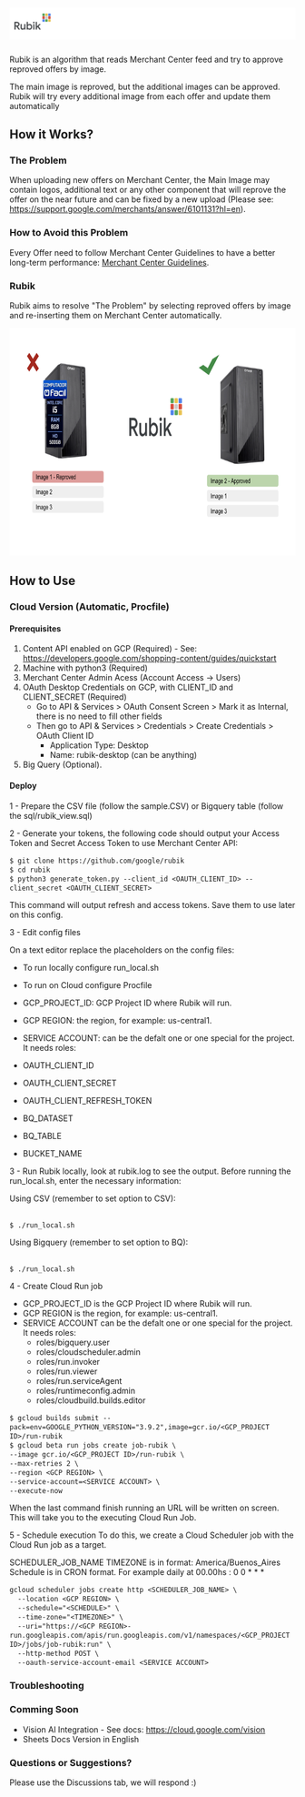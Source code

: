 # <img src="https://github.com/google/rubik/blob/main/images/rubik_logo.png?raw=true" width="100%" height="20%">

Rubik is an algorithm that reads Merchant Center feed and try to approve reproved offers by image.

The main image is reproved, but the additional images can be approved. Rubik will try every additional image from each offer and update them automatically

## How it Works?

### The Problem

When uploading new offers on Merchant Center, the Main Image may contain logos, additional text or any other component that will reprove the offer on the near future and can be fixed by a new upload (Please see: https://support.google.com/merchants/answer/6101131?hl=en).

### How to Avoid this Problem

Every Offer need to follow Merchant Center Guidelines to have a better long-term performance: [Merchant Center Guidelines](https://support.google.com/merchants/answer/6324350?hl=en#:~:text=We%20recommend%20images%20of%20at%20least%20800%20x%20800%20pixels.&text=Frame%20your%20product%20in%20the,%25%2C%20of%20the%20full%20image).

### Rubik

Rubik aims to resolve "The Problem" by selecting reproved offers by image and re-inserting them on Merchant Center automatically. 


<img src="https://github.com/google/rubik/blob/main/images/rubik_3.png?raw=true" height="400px" width="100%">

## How to Use

### Cloud Version (Automatic, Procfile)

#### Prerequisites

 1. Content API enabled on GCP (Required) - See: https://developers.google.com/shopping-content/guides/quickstart
 2. Machine with python3 (Required)
 3. Merchant Center Admin Acess (Account Access -> Users)
 4. OAuth Desktop Credentials on GCP, with CLIENT_ID and CLIENT_SECRET (Required)
    - Go to API & Services > OAuth Consent Screen > Mark it as Internal, there is no need to fill other fields
    - Then go to API & Services > Credentials > Create Credentials > OAuth Client ID
        - Application Type: Desktop
        - Name: rubik-desktop (can be anything)
 5. Big Query (Optional).

#### Deploy

1 - Prepare the CSV file (follow the sample.CSV) or Bigquery table (follow the sql/rubik_view.sql)

2 - Generate your tokens, the following code should output your Access Token and Secret Access Token to use Merchant Center API:

``` shell
$ git clone https://github.com/google/rubik
$ cd rubik
$ python3 generate_token.py --client_id <OAUTH_CLIENT_ID> --client_secret <OAUTH_CLIENT_SECRET>
```
This command will output refresh and access tokens. Save them to use later on this config.

3 - Edit config files

On a text editor replace the placeholders on the config files:

- To run locally configure run_local.sh 
- To run on Cloud configure Procfile


- GCP_PROJECT_ID: GCP Project ID where Rubik will run.
- GCP REGION: the region, for example: us-central1.
- SERVICE ACCOUNT: can be the defalt one or one special for the project. It needs roles:
- OAUTH_CLIENT_ID
- OAUTH_CLIENT_SECRET
- OAUTH_CLIENT_REFRESH_TOKEN
- BQ_DATASET
- BQ_TABLE
- BUCKET_NAME

3 - Run Rubik locally, look at rubik.log to see the output. Before running the run_local.sh, enter the necessary information:

Using CSV (remember to set option to CSV):

``` python3

$ ./run_local.sh

```
Using Bigquery (remember to set option to BQ):

``` python3

$ ./run_local.sh

```
4 - Create Cloud Run job

- GCP_PROJECT_ID is the GCP Project ID where Rubik will run.
- GCP REGION is the region, for example: us-central1.
- SERVICE ACCOUNT can be the defalt one or one special for the project. It needs roles:
  - roles/bigquery.user
  - roles/cloudscheduler.admin
  - roles/run.invoker
  - roles/run.viewer
  - roles/run.serviceAgent
  - roles/runtimeconfig.admin
  - roles/cloudbuild.builds.editor


``` shell
$ gcloud builds submit --pack=env=GOOGLE_PYTHON_VERSION="3.9.2",image=gcr.io/<GCP_PROJECT ID>/run-rubik
$ gcloud beta run jobs create job-rubik \ 
--image gcr.io/<GCP_PROJECT ID>/run-rubik \
--max-retries 2 \
--region <GCP REGION> \
--service-account=<SERVICE ACCOUNT> \
--execute-now 

```

When the last command finish running an URL will be written on screen. This will take you to the executing Cloud Run Job.

5 - Schedule execution
To do this, we create a Cloud Scheduler job with the Cloud Run job as a target.

SCHEDULER_JOB_NAME 
TIMEZONE is in format: America/Buenos_Aires
Schedule is in CRON format. For example daily at 00.00hs : 0 0 * * *

``` shell
gcloud scheduler jobs create http <SCHEDULER_JOB_NAME> \
  --location <GCP REGION> \
  --schedule="<SCHEDULE>" \
  --time-zone="<TIMEZONE>" \
  --uri="https://<GCP REGION>-run.googleapis.com/apis/run.googleapis.com/v1/namespaces/<GCP_PROJECT ID>/jobs/job-rubik:run" \
  --http-method POST \
  --oauth-service-account-email <SERVICE ACCOUNT>
```


### Troubleshooting

### Comming Soon

- Vision AI Integration - See docs: https://cloud.google.com/vision
- Sheets Docs Version in English

### Questions or Suggestions?

Please use the Discussions tab, we will respond :)


